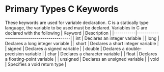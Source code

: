# Primary Types C Keywords

These keywords are used for variable declaration. C is a statically type language, the variable to be used must be declared. Variables in C are declared with the following
| Keyword   | Description                                |
|-----------|--------------------------------------------|
| int       | Declares an integer variable               |
| long      | Declares a long integer variable           |
| short     | Declares a short integer variable          |
| signed    | Declares a signed variable                 |
| double    | Declares a double-precision variable       |
| char      | Declares a character variable              |
| float     | Declares a floating-point variable         |
| unsigned  | Declares an unsigned variable              |
| void      | Specifies a void return type               |

